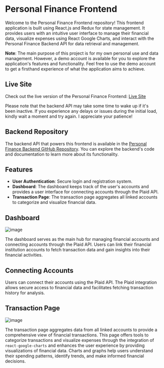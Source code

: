 # Personal Finance Frontend

Welcome to the Personal Finance Frontend repository! This frontend application is built using React.js and Redux for state management. It provides users with an intuitive user interface to manage their financial data, visualize expenses using React Google Charts, and interact with the Personal Finance Backend API for data retrieval and management.

**Note**: The main purpose of this project is for my own personal use and data management. However, a demo account is available for you to explore the application's features and functionality. Feel free to use the demo account to get a firsthand experience of what the application aims to achieve.

## Live Site

Check out the live version of the Personal Finance Frontend: [Live Site](https://brkwok.github.io/personal-finance-frontend/)

Please note that the backend API may take some time to wake up if it's been inactive. If you experience any delays or issues during the initial load, kindly wait a moment and try again. I appreciate your patience!

## Backend Repository

The backend API that powers this frontend is available in the [Personal Finance Backend GitHub Repository](https://github.com/brkwok/personal-finance-backend). You can explore the backend's code and documentation to learn more about its functionality.

## Features

- **User Authentication**: Secure login and registration system.
- **Dashboard**: The dashboard keeps track of the user's accounts and provides a user interface for connecting accounts through the Plaid API.
- **Transaction Page**: The transaction page aggregates all linked accounts to categorize and visualize financial data.

## Dashboard

![image](https://drive.google.com/uc?export=view&id=1ZBK7lP6F5uafbnwt5trmi3DwKE3p7MdL)

The dashboard serves as the main hub for managing financial accounts and connecting accounts through the Plaid API. Users can link their financial institution accounts to fetch transaction data and gain insights into their financial activities.

## Connecting Accounts

Users can connect their accounts using the Plaid API. The Plaid integration allows secure access to financial data and facilitates fetching transaction history for analysis.

## Transaction Page

![image](https://drive.google.com/uc?export=view&id=1PkAhDcQ6TozKOVOiDyOJLWcEkSyljJDc)

The transaction page aggregates data from all linked accounts to provide a comprehensive view of financial transactions. This page offers tools to categorize transactions and visualize expenses through the integration of `react-google-charts` and enhances the user experience by providing visualizations of financial data. Charts and graphs help users understand their spending patterns, identify trends, and make informed financial decisions.
